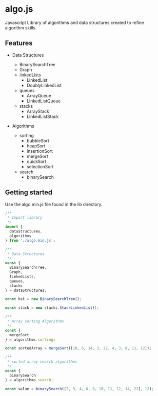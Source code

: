 # algo.js
Javascript Library of algorithms and data structures created to refine algorithm skills.

## Features

* Data Structures
  - BinarySearchTree
  - Graph
  - linkedLists
    - LinkedList
    - DoublyLinkedList
  - queues
    - ArrayQueue
    - LinkedListQueue
  - stacks
    - ArrayStack
    - LinkedListStack

* Algorithms
  - sorting
    - bubbleSort
    - heapSort
    - insertionSort
    - mergeSort
    - quickSort
    - selectionSort
  - search
    - binarySearch

## Getting started
Use the algo.min.js file found in the lib directory.

```js
/**
 * Import library
 */
import {
  dataStructures,
  algorithms
} from './algo.min.js';

/**
 * Data Structures
 */
const {
  BinarySearchTree,
  Graph,
  linkedLists,
  queues,
  stacks
} = dataStructures;

const bst = new BinarySearchTree();

const stack = new stacks.StackLinkedList();

/**
 * Array Sorting Algorithms
 */
const {
  mergeSort
} = algorithms.sorting;

const sortedArray = mergeSort([10, 6, 14, 3, 22, 4, 3, 8, 11, 12]);

/**
 * sorted array search algorithms
 */
const {
  binarySearch
} = algorithms.search;

const value = binarySearch([2, 3, 4, 6, 8, 10, 11, 12, 14, 22], 12);

```
